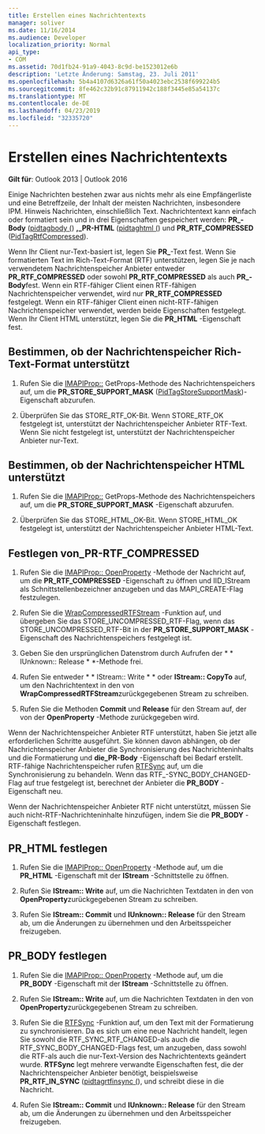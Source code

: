 ```yaml
---
title: Erstellen eines Nachrichtentexts
manager: soliver
ms.date: 11/16/2014
ms.audience: Developer
localization_priority: Normal
api_type:
- COM
ms.assetid: 70d1fb24-91a9-4043-8c9d-be1523012e6b
description: 'Letzte Änderung: Samstag, 23. Juli 2011'
ms.openlocfilehash: 5b4a4107d6326a61f50a4023ebc2538f699224b5
ms.sourcegitcommit: 8fe462c32b91c87911942c188f3445e85a54137c
ms.translationtype: MT
ms.contentlocale: de-DE
ms.lasthandoff: 04/23/2019
ms.locfileid: "32335720"
---
```

# <a name="creating-message-text"></a>Erstellen eines Nachrichtentexts

**Gilt für**: Outlook 2013 | Outlook 2016 
  
Einige Nachrichten bestehen zwar aus nichts mehr als eine Empfängerliste und eine Betreffzeile, der Inhalt der meisten Nachrichten, insbesondere IPM. Hinweis Nachrichten, einschließlich Text. Nachrichtentext kann einfach oder formatiert sein und in drei Eigenschaften gespeichert werden: **PR\_-Body** ([pidtagbody (](pidtagbody-canonical-property.md)) **,\_PR-HTML** ([pidtaghtml (](pidtaghtml-canonical-property.md)) und **PR_RTF_COMPRESSED** ([PidTagRtfCompressed](pidtagrtfcompressed-canonical-property.md)). 

Wenn Ihr Client nur-Text-basiert ist, legen Sie **PR\_**-Text fest. Wenn Sie formatierten Text im Rich-Text-Format (RTF) unterstützen, legen Sie je nach verwendetem Nachrichtenspeicher Anbieter entweder **PR_RTF_COMPRESSED** oder sowohl **PR_RTF_COMPRESSED** als auch **PR\_-Body**fest. Wenn ein RTF-fähiger Client einen RTF-fähigen Nachrichtenspeicher verwendet, wird nur **PR_RTF_COMPRESSED** festgelegt. Wenn ein RTF-fähiger Client einen nicht-RTF-fähigen Nachrichtenspeicher verwendet, werden beide Eigenschaften festgelegt. Wenn Ihr Client HTML unterstützt, legen Sie die **PR_HTML** -Eigenschaft fest. 
  
## <a name="determine-whether-your-message-store-supports-rich-text-format"></a>Bestimmen, ob der Nachrichtenspeicher Rich-Text-Format unterstützt
  
1. Rufen Sie die [IMAPIProp::](imapiprop-getprops.md) GetProps-Methode des Nachrichtenspeichers auf, um die **PR_STORE_SUPPORT_MASK** ([PidTagStoreSupportMask](pidtagstoresupportmask-canonical-property.md))-Eigenschaft abzurufen.
    
2. Überprüfen Sie das STORE_RTF_OK-Bit. Wenn STORE_RTF_OK festgelegt ist, unterstützt der Nachrichtenspeicher Anbieter RTF-Text. Wenn Sie nicht festgelegt ist, unterstützt der Nachrichtenspeicher Anbieter nur-Text.
    
## <a name="determine-whether-your-message-store-supports-html"></a>Bestimmen, ob der Nachrichtenspeicher HTML unterstützt
  
1. Rufen Sie die [IMAPIProp::](imapiprop-getprops.md) GetProps-Methode des Nachrichtenspeichers auf, um die **PR_STORE_SUPPORT_MASK** -Eigenschaft abzurufen. 
    
2. Überprüfen Sie das STORE_HTML_OK-Bit. Wenn STORE_HTML_OK festgelegt ist, unterstützt der Nachrichtenspeicher Anbieter HTML-Text. 
    
## <a name="set-prrtfcompressed"></a>Festlegen von\_PR-RTF_COMPRESSED
  
1. Rufen Sie die [IMAPIProp:: OpenProperty](imapiprop-openproperty.md) -Methode der Nachricht auf, um die **PR_RTF_COMPRESSED** -Eigenschaft zu öffnen und IID_IStream als Schnittstellenbezeichner anzugeben und das MAPI_CREATE-Flag festzulegen. 
    
2. Rufen Sie die [WrapCompressedRTFStream](wrapcompressedrtfstream.md) -Funktion auf, und übergeben Sie das STORE_UNCOMPRESSED_RTF-Flag, wenn das STORE_UNCOMPRESSED_RTF-Bit in der **PR_STORE_SUPPORT_MASK** -Eigenschaft des Nachrichtenspeichers festgelegt ist. 
    
3. Geben Sie den ursprünglichen Datenstrom durch Aufrufen der * * IUnknown:: Release * *-Methode frei. 
    
4. Rufen Sie entweder * * IStream:: Write * * oder **IStream:: CopyTo** auf, um den Nachrichtentext in den von **WrapCompressedRTFStream**zurückgegebenen Stream zu schreiben.
    
5. Rufen Sie die Methoden **Commit** und **Release** für den Stream auf, der von der **OpenProperty** -Methode zurückgegeben wird. 
    
Wenn der Nachrichtenspeicher Anbieter RTF unterstützt, haben Sie jetzt alle erforderlichen Schritte ausgeführt. Sie können davon abhängen, ob der Nachrichtenspeicher Anbieter die Synchronisierung des Nachrichteninhalts und die Formatierung und **die\_PR-Body** -Eigenschaft bei Bedarf erstellt. RTF-fähige Nachrichtenspeicher rufen [RTFSync](rtfsync.md) auf, um die Synchronisierung zu behandeln. Wenn das RTF\_-SYNC_BODY_CHANGED-Flag auf true festgelegt ist, berechnet der Anbieter die **PR_BODY** -Eigenschaft neu. 
  
Wenn der Nachrichtenspeicher Anbieter RTF nicht unterstützt, müssen Sie auch nicht-RTF-Nachrichteninhalte hinzufügen, indem Sie die **PR_BODY** -Eigenschaft festlegen. 
  
## <a name="set-prhtml"></a>PR_HTML festlegen
  
1. Rufen Sie die [IMAPIProp:: OpenProperty](imapiprop-openproperty.md) -Methode auf, um die **PR_HTML** -Eigenschaft mit der **IStream** -Schnittstelle zu öffnen. 
    
2. Rufen Sie **IStream:: Write** auf, um die Nachrichten Textdaten in den von **OpenProperty**zurückgegebenen Stream zu schreiben. 
    
3. Rufen Sie **IStream:: Commit** und **IUnknown:: Release** für den Stream ab, um die Änderungen zu übernehmen und den Arbeitsspeicher freizugeben. 
    
## <a name="set-prbody"></a>PR_BODY festlegen
  
1. Rufen Sie die [IMAPIProp:: OpenProperty](imapiprop-openproperty.md) -Methode auf, um die **PR_BODY** -Eigenschaft mit der **IStream** -Schnittstelle zu öffnen. 
    
2. Rufen Sie **IStream:: Write** auf, um die Nachrichten Textdaten in den von **OpenProperty**zurückgegebenen Stream zu schreiben. 
    
3. Rufen Sie die [RTFSync](rtfsync.md) -Funktion auf, um den Text mit der Formatierung zu synchronisieren. Da es sich um eine neue Nachricht handelt, legen Sie sowohl die RTF_SYNC_RTF_CHANGED-als auch die RTF_SYNC_BODY_CHANGED-Flags fest, um anzugeben, dass sowohl die RTF-als auch die nur-Text-Version des Nachrichtentexts geändert wurde. **RTFSync** legt mehrere verwandte Eigenschaften fest, die der Nachrichtenspeicher Anbieter benötigt, beispielsweise **PR_RTF_IN_SYNC** ([pidtagrtfinsync (](pidtagrtfinsync-canonical-property.md)), und schreibt diese in die Nachricht.
    
4. Rufen Sie **IStream:: Commit** und **IUnknown:: Release** für den Stream ab, um die Änderungen zu übernehmen und den Arbeitsspeicher freizugeben. 
    

